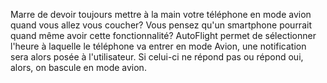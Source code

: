 Marre de devoir toujours mettre à la main votre téléphone en mode avion quand vous allez vous coucher?
Vous pensez qu'un smartphone pourrait quand même avoir cette fonctionnalité?
AutoFlight permet de sélectionner l'heure à laquelle le téléphone va entrer en mode Avion, une notification sera alors posée à l'utilisateur. Si celui-ci ne répond pas ou répond oui, alors, on bascule en mode avion.